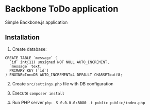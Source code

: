 # Backbone ToDo application

Simple Backbone.js application

## Installation

1. Create database:
```
CREATE TABLE `message` (
  `id` int(11) unsigned NOT NULL AUTO_INCREMENT,
  `message` text,
  PRIMARY KEY (`id`)
) ENGINE=InnoDB AUTO_INCREMENT=4 DEFAULT CHARSET=utf8;
```

2. Create `src/settings.php` file with DB configuration

3. Execute `composer install`

4. Run PHP server `php -S 0.0.0.0:8080 -t public public/index.php`

